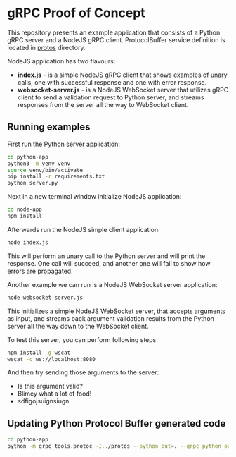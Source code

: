 # gRPC Proof of Concept

This repository presents an example application that consists of a Python gRPC server and a NodeJS gRPC client. ProtocolBuffer service definition is located in [protos](protos) directory.

NodeJS application has two flavours:

- **index.js** - is a simple NodeJS gRPC client that shows examples of unary calls, one with successful response and one with error response.
- **websocket-server.js** - is a NodeJS WebSocket server that utilizes gRPC client to send a validation request to Python server, and streams responses from the server all the way to WebSocket client.

## Running examples

First run the Python server application:

```bash
cd python-app
python3 -m venv venv
source venv/bin/activate
pip install -r requirements.txt
python server.py
```

Next in a new terminal window initialize NodeJS application:

```bash
cd node-app
npm install
```

Afterwards run the NodeJS simple client application:

```bash
node index.js
```

This will perform an unary call to the Python server and will print the response. One call will succeed, and another one will fail to show how errors are propagated.

Another example we can run is a NodeJS WebSocket server application:

```bash
node websocket-server.js
```

This initializes a simple NodeJS WebSocket server, that accepts arguments as input, and streams back argument validation results from the Python server all the way down to the WebSocket client.

To test this server, you can perform following steps:

```bash
npm install -g wscat
wscat -c ws://localhost:8080
```

And then try sending those arguments to the server:

- Is this argument valid?
- Blimey what a lot of food!
- sdfigojsuignsiugn

## Updating Python Protocol Buffer generated code

```bash
cd python-app
python -m grpc_tools.protoc -I../protos --python_out=. --grpc_python_out=. ../protos/echo.proto
```

